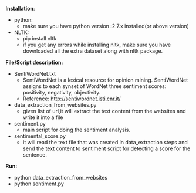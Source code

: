**Installation**:  
- python:
  - make sure you have python version :2.7.x installed(or above version)  
- NLTK: 
  - pip install nltk 
  - if you get any errors while installing nltk, make sure you have downloaded all the extra dataset along with nltk package.
  
 
**File/Script description:**

- SentiWordNet.txt
  - SentiWordNet is a lexical resource for opinion mining. SentiWordNet assigns to each synset of WordNet three sentiment scores: positivity, negativity, objectivity.  
  - Reference: http://sentiwordnet.isti.cnr.it/  
- data_extraction_from_websites.py
  - given list of url,it will extract the text content from the websites and write it into a file   
- sentiment.py  
  - main script for doing the sentiment analysis.
- sentimental_score.py
  - it will read the text file that was created in data_extraction steps and send the text content to sentiment script for detecting a score for the sentence.  
  
**Run:**
- python data_extraction_from_websites  
- python sentiment.py


